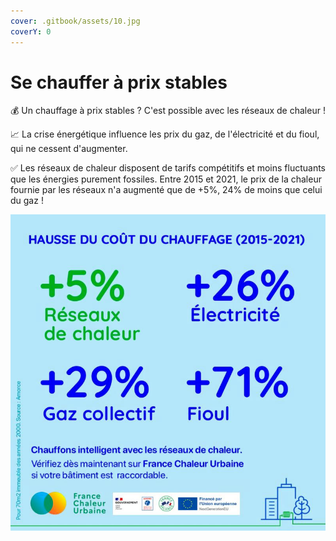 ```yaml
---
cover: .gitbook/assets/10.jpg
coverY: 0
---
```


# Se chauffer à prix stables

💰 Un chauffage à prix stables ? C'est possible avec les réseaux de chaleur !

📈 La crise énergétique influence les prix du gaz, de l'électricité et du fioul, qui ne cessent d'augmenter.

✅ Les réseaux de chaleur disposent de tarifs compétitifs et moins fluctuants que les énergies purement fossiles. Entre 2015 et 2021, le prix de la chaleur fournie par les réseaux n'a augmenté que de +5%, 24% de moins que celui du gaz !

![](.gitbook/assets/+5.jpg)
